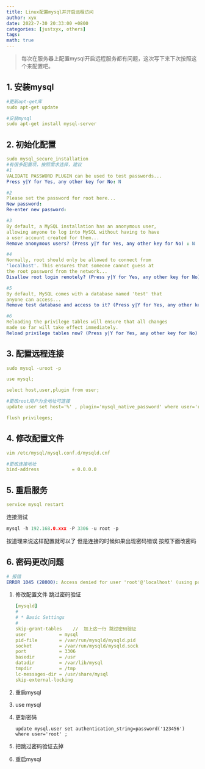 ```yaml
---
title: Linux配置mysql并开启远程访问
author: xyx
date: 2022-7-30 20:33:00 +0800
categories: [justxyx, others]
tags: 
math: true
---
```



> 每次在服务器上配置mysql开启远程服务都有问题，这次写下来下次按照这个来配置吧。

## 1. 安装mysql

```yaml
#更新apt-get库
sudo apt-get update

#安装mysql
sudo apt-get install mysql-server
```

## 2. 初始化配置

```yaml
sudo mysql_secure_installation
#有很多配置项，按照需求选择，建议
#1
VALIDATE PASSWORD PLUGIN can be used to test passwords...
Press y|Y for Yes, any other key for No: N 

#2
Please set the password for root here...
New password: 
Re-enter new password: 

#3
By default, a MySQL installation has an anonymous user,
allowing anyone to log into MySQL without having to have
a user account created for them...
Remove anonymous users? (Press y|Y for Yes, any other key for No) : N 

#4
Normally, root should only be allowed to connect from
'localhost'. This ensures that someone cannot guess at
the root password from the network...
Disallow root login remotely? (Press y|Y for Yes, any other key for No) : Y 

#5
By default, MySQL comes with a database named 'test' that
anyone can access...
Remove test database and access to it? (Press y|Y for Yes, any other key for No) : N 

#6
Reloading the privilege tables will ensure that all changes
made so far will take effect immediately.
Reload privilege tables now? (Press y|Y for Yes, any other key for No) : Y 
```

## 3. 配置远程连接

```yaml
sudo mysql -uroot -p

use mysql;

select host,user,plugin from user;

#更改root用户为全地址可连接
update user set host='%' , plugin='mysql_native_password' where user='root';

flush privileges;
```

## 4. 修改配置文件

```yaml
vim /etc/mysql/mysql.conf.d/mysqld.cnf

#更改连接地址
bind-address            = 0.0.0.0
```

## 5. 重启服务

```yaml
service mysql restart
```

连接测试
```cpp
mysql -h 192.168.0.xxx -P 3306 -u root -p
```

按道理来说这样配置就可以了 但是连接的时候如果出现密码错误 按照下面改密码

## 6. 密码更改问题

```yaml
# 报错
ERROR 1045 (28000): Access denied for user 'root'@'localhost' (using passwor:yes)
```

1.  修改配置文件 跳过密码验证

    ```yaml
    [mysqld]
    #
    # * Basic Settings
    #
    skip-grant-tables    //  加上这一行 跳过密码验证
    user            = mysql
    pid-file        = /var/run/mysqld/mysqld.pid
    socket          = /var/run/mysqld/mysqld.sock
    port            = 3306
    basedir         = /usr
    datadir         = /var/lib/mysql
    tmpdir          = /tmp
    lc-messages-dir = /usr/share/mysql
    skip-external-locking
    ```

2. 重启mysql

3. use mysql

4. 更新密码

    `update mysql.user set authentication_string=password('123456') where user='root' ;`

5. 把跳过密码验证去掉

6. 重启mysql
